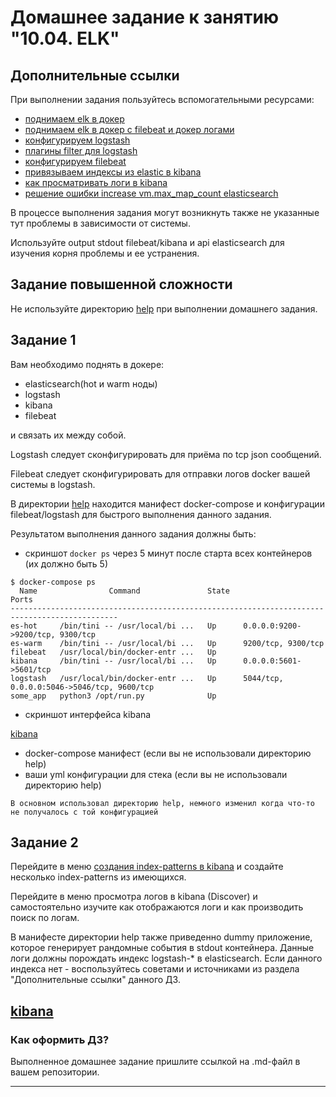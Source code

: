 # Домашнее задание к занятию "10.04. ELK"

## Дополнительные ссылки

При выполнении задания пользуйтесь вспомогательными ресурсами:

- [поднимаем elk в докер](https://www.elastic.co/guide/en/elastic-stack-get-started/current/get-started-docker.html)
- [поднимаем elk в докер с filebeat и докер логами](https://www.sarulabs.com/post/5/2019-08-12/sending-docker-logs-to-elasticsearch-and-kibana-with-filebeat.html)
- [конфигурируем logstash](https://www.elastic.co/guide/en/logstash/current/configuration.html)
- [плагины filter для logstash](https://www.elastic.co/guide/en/logstash/current/filter-plugins.html)
- [конфигурируем filebeat](https://www.elastic.co/guide/en/beats/libbeat/5.3/config-file-format.html)
- [привязываем индексы из elastic в kibana](https://www.elastic.co/guide/en/kibana/current/index-patterns.html)
- [как просматривать логи в kibana](https://www.elastic.co/guide/en/kibana/current/discover.html)
- [решение ошибки increase vm.max_map_count elasticsearch](https://stackoverflow.com/questions/42889241/how-to-increase-vm-max-map-count)

В процессе выполнения задания могут возникнуть также не указанные тут проблемы в зависимости от системы.

Используйте output stdout filebeat/kibana и api elasticsearch для изучения корня проблемы и ее устранения.

## Задание повышенной сложности

Не используйте директорию [help](./help) при выполнении домашнего задания.

## Задание 1

Вам необходимо поднять в докере:
- elasticsearch(hot и warm ноды)
- logstash
- kibana
- filebeat

и связать их между собой.

Logstash следует сконфигурировать для приёма по tcp json сообщений.

Filebeat следует сконфигурировать для отправки логов docker вашей системы в logstash.

В директории [help](./help) находится манифест docker-compose и конфигурации filebeat/logstash для быстрого 
выполнения данного задания.

Результатом выполнения данного задания должны быть:
- скриншот `docker ps` через 5 минут после старта всех контейнеров (их должно быть 5)
```shell script
$ docker-compose ps
  Name                Command               State                     Ports
----------------------------------------------------------------------------------------------
es-hot     /bin/tini -- /usr/local/bi ...   Up      0.0.0.0:9200->9200/tcp, 9300/tcp
es-warm    /bin/tini -- /usr/local/bi ...   Up      9200/tcp, 9300/tcp
filebeat   /usr/local/bin/docker-entr ...   Up
kibana     /bin/tini -- /usr/local/bi ...   Up      0.0.0.0:5601->5601/tcp
logstash   /usr/local/bin/docker-entr ...   Up      5044/tcp, 0.0.0.0:5046->5046/tcp, 9600/tcp
some_app   python3 /opt/run.py              Up
```
- скриншот интерфейса kibana

[kibana](/10-monitoring-04-elk/kibana.png)
- docker-compose манифест (если вы не использовали директорию help)
- ваши yml конфигурации для стека (если вы не использовали директорию help)

```text
В основном использовал директорию help, немного изменил когда что-то не получалось с той конфигурацией
```

## Задание 2

Перейдите в меню [создания index-patterns  в kibana](http://localhost:5601/app/management/kibana/indexPatterns/create)
и создайте несколько index-patterns из имеющихся.

Перейдите в меню просмотра логов в kibana (Discover) и самостоятельно изучите как отображаются логи и как производить 
поиск по логам.

В манифесте директории help также приведенно dummy приложение, которое генерирует рандомные события в stdout контейнера.
Данные логи должны порождать индекс logstash-* в elasticsearch. Если данного индекса нет - воспользуйтесь советами 
и источниками из раздела "Дополнительные ссылки" данного ДЗ.
 
[kibana](/10-monitoring-04-elk/logstash.png)
---

### Как оформить ДЗ?

Выполненное домашнее задание пришлите ссылкой на .md-файл в вашем репозитории.

---

 
